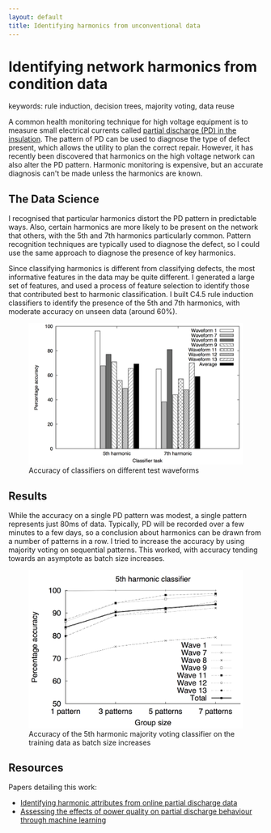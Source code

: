 ```yaml
---
layout: default
title: Identifying harmonics from unconventional data
---
```


# Identifying network harmonics from condition data

<div class="keywords">
keywords: rule induction, decision trees, majority voting, data reuse
</div>

A common health monitoring technique for high voltage equipment is to
measure small electrical currents called [partial discharge (PD) in the
insulation][dnns]. The pattern of PD can be used to diagnose the type of
defect present, which allows the utility to plan the correct repair.
However, it has recently been discovered that harmonics on the high voltage
network can also alter the PD pattern. Harmonic monitoring is expensive, but
an accurate diagnosis can't be made unless the harmonics are known.

[dnns]:     /portfolio/dnns.html

## The Data Science

I recognised that particular harmonics distort the PD pattern in predictable
ways. Also, certain harmonics are more likely to be present on the network
that others, with the 5th and 7th harmonics particularly common. Pattern
recognition techniques are typically used to diagnose the defect, so I
could use the same approach to diagnose the presence of key harmonics.

Since classifying harmonics is different from classifying defects, the most
informative features in the data may be quite different. I generated a large
set of features, and used a process of feature selection to identify those
that contributed best to harmonic classification. I built C4.5 rule
induction classifiers to identify the presence of the 5th and 7th harmonics,
with moderate accuracy on unseen data (around 60%).

<figure>
<img src="/portfolio/assets/harmonics.png" alt="Accuracy of classifiers on different test waveforms">
<figcaption>Accuracy of classifiers on different test waveforms</figcaption>
</figure>


## Results

While the accuracy on a single PD pattern was modest, a single pattern
represents just 80ms of data. Typically, PD will be recorded over a few
minutes to a few days, so a conclusion about harmonics can be drawn from
a number of patterns in a row. I tried to increase the accuracy by using
majority voting on sequential patterns. This worked, with accuracy tending
towards an asymptote as batch size increases.

<figure>
<img src="/portfolio/assets/harmonicbatch.png" alt="Accuracy of the 5th
harmonic majority voting classifier as batch size increases">
<figcaption>Accuracy of the 5th harmonic majority voting classifier on the training data as batch size increases</figcaption>
</figure>

## Resources

Papers detailing this work:

- [Identifying harmonic attributes from online partial discharge data][journal]
- [Assessing the effects of power quality on partial discharge behaviour through machine learning][conf]

[journal]:  http://strathprints.strath.ac.uk/33135/
[conf]:     http://strathprints.strath.ac.uk/26479/

